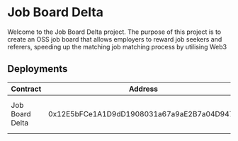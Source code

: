 # Job Board Delta   

Welcome to the Job Board Delta project. The purpose of this project is to create an OSS job board that allows employers to reward job seekers and referers, speeding up the matching job matching process by utilising Web3 

## Deployments 

|Contract | Address | Description |
|---------|---------|-------------| 
|Job Board Delta | 0x12E5bFCe1A1D9dD1908031a67a9aE2B7a04D9475 | This is the main Job Board Delta Contract |

